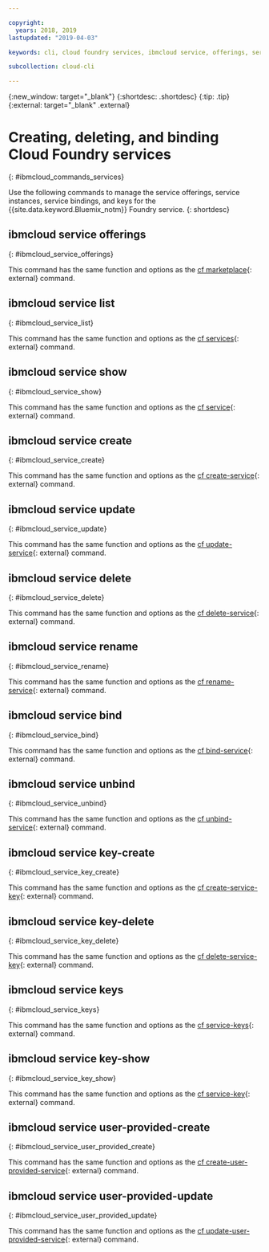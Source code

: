 ```yaml
---

copyright:
  years: 2018, 2019
lastupdated: "2019-04-03"

keywords: cli, cloud foundry services, ibmcloud service, offerings, service list, service show, service create, service bind, service unbind, unbind service, service keys, create cloud foundry service, delete cloud foundry service

subcollection: cloud-cli

---
```


{:new_window: target="_blank"}
{:shortdesc: .shortdesc}
{:tip: .tip}
{:external: target="_blank" .external}

# Creating, deleting, and binding Cloud Foundry services
{: #ibmcloud_commands_services}

Use the following commands to manage the service offerings, service instances, service bindings, and keys for the {{site.data.keyword.Bluemix_notm}} Foundry service.
{: shortdesc}

## ibmcloud service offerings
{: #ibmcloud_service_offerings}

This command has the same function and options as the [cf marketplace](http://cli.cloudfoundry.org/en-US/cf/marketplace.html){: external} command.

## ibmcloud service list
{: #ibmcloud_service_list}

This command has the same function and options as the [cf services](http://cli.cloudfoundry.org/en-US/cf/services.html){: external} command.

## ibmcloud service show
{: #ibmcloud_service_show}

This command has the same function and options as the [cf service](http://cli.cloudfoundry.org/en-US/cf/service.html){: external} command.

## ibmcloud service create
{: #ibmcloud_service_create}

This command has the same function and options as the [cf create-service](http://cli.cloudfoundry.org/en-US/cf/create-service.html){: external} command.

## ibmcloud service update
{: #ibmcloud_service_update}

This command has the same function and options as the [cf update-service](http://cli.cloudfoundry.org/en-US/cf/update-service.html){: external} command.

## ibmcloud service delete
{: #ibmcloud_service_delete}

This command has the same function and options as the [cf delete-service](http://cli.cloudfoundry.org/en-US/cf/delete-service.html){: external} command.

## ibmcloud service rename
{: #ibmcloud_service_rename}

This command has the same function and options as the [cf rename-service](http://cli.cloudfoundry.org/en-US/cf/rename-service.html){: external} command.

## ibmcloud service bind
{: #ibmcloud_service_bind}

This command has the same function and options as the [cf bind-service](http://cli.cloudfoundry.org/en-US/cf/bind-service.html){: external} command.

## ibmcloud service unbind
{: #ibmcloud_service_unbind}

This command has the same function and options as the [cf unbind-service](http://cli.cloudfoundry.org/en-US/cf/unbind-service.html){: external} command.

## ibmcloud service key-create
{: #ibmcloud_service_key_create}

This command has the same function and options as the [cf create-service-key](http://cli.cloudfoundry.org/en-US/cf/create-service-key.html){: external} command.

## ibmcloud service key-delete
{: #ibmcloud_service_key_delete}

This command has the same function and options as the [cf delete-service-key](http://cli.cloudfoundry.org/en-US/cf/delete-service-key.html){: external} command.

## ibmcloud service keys
{: #ibmcloud_service_keys}

This command has the same function and options as the [cf service-keys](http://cli.cloudfoundry.org/en-US/cf/service-keys.html){: external} command.

## ibmcloud service key-show
{: #ibmcloud_service_key_show}

This command has the same function and options as the [cf service-key](http://cli.cloudfoundry.org/en-US/cf/service-key.html){: external} command.

## ibmcloud service user-provided-create
{: #ibmcloud_service_user_provided_create}

This command has the same function and options as the [cf create-user-provided-service](http://cli.cloudfoundry.org/en-US/cf/create-user-provided-service.html){: external} command.

## ibmcloud service user-provided-update
{: #ibmcloud_service_user_provided_update}

This command has the same function and options as the [cf update-user-provided-service](http://cli.cloudfoundry.org/en-US/cf/update-user-provided-service.html){: external} command.

